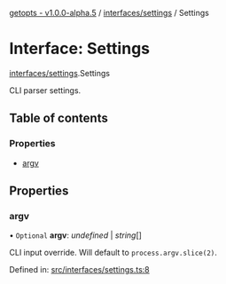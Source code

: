 [getopts - v1.0.0-alpha.5](../README.md) / [interfaces/settings](../modules/interfaces_settings.md) / Settings

# Interface: Settings

[interfaces/settings](../modules/interfaces_settings.md).Settings

CLI parser settings.

## Table of contents

### Properties

- [argv](interfaces_settings.settings.md#argv)

## Properties

### argv

• `Optional` **argv**: _undefined_ \| _string_[]

CLI input override. Will default to `process.argv.slice(2)`.

Defined in: [src/interfaces/settings.ts:8](https://github.com/prasadrajandran/node-getopts/blob/086dff0/src/interfaces/settings.ts#L8)
